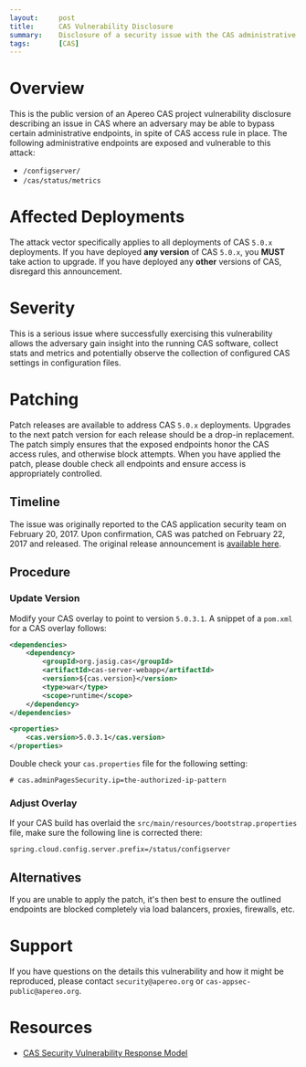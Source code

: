 ```yaml
---
layout:     post
title:      CAS Vulnerability Disclosure
summary:    Disclosure of a security issue with the CAS administrative endpoints exposure.
tags:       [CAS]
---
```


# Overview

This is the public version of an Apereo CAS project vulnerability disclosure describing an issue in CAS
where an adversary may be able to bypass certain administrative endpoints, in spite of
CAS access rule in place. The following administrative endpoints are exposed
and vulnerable to this attack:

- `/configserver/`
- `/cas/status/metrics`

# Affected Deployments

The attack vector specifically applies to all deployments of CAS `5.0.x` deployments.
If you have deployed **any version** of CAS `5.0.x`, you **MUST** take action to upgrade.
If you have deployed any **other** versions of CAS, disregard this announcement.

# Severity

This is a serious issue where successfully exercising this vulnerability allows the adversary
gain insight into the running CAS software, collect stats and metrics and potentially observe the collection
of configured CAS settings in configuration files.

# Patching

Patch releases are available to address CAS `5.0.x` deployments.
Upgrades to the next patch version for each release should be a drop-in replacement.
The patch simply ensures that the exposed endpoints honor the CAS access rules,
and otherwise block attempts. When you have applied the patch, please double check all endpoints
and ensure access is appropriately controlled.

## Timeline

The issue was originally reported to the CAS application security team
on February 20, 2017. Upon confirmation, CAS was patched on February 22, 2017
and released. The original release
announcement is [available here](https://github.com/apereo/cas/releases/tag/v5.0.3.1).

## Procedure

### Update Version

Modify your CAS overlay to point to version `5.0.3.1`. A snippet of a `pom.xml` for a CAS overlay follows:

```xml
<dependencies>
    <dependency>
        <groupId>org.jasig.cas</groupId>
        <artifactId>cas-server-webapp</artifactId>
        <version>${cas.version}</version>
        <type>war</type>
        <scope>runtime</scope>
    </dependency>
</dependencies>

<properties>
    <cas.version>5.0.3.1</cas.version>
</properties>
```

Double check your `cas.properties` file for the following setting:

```properties
# cas.adminPagesSecurity.ip=the-authorized-ip-pattern
```

### Adjust Overlay

If your CAS build has overlaid the `src/main/resources/bootstrap.properties` file, 
make sure the following line is corrected there:

```properties
spring.cloud.config.server.prefix=/status/configserver
```

## Alternatives

If you are unable to apply the patch, it's then best to ensure the outlined
endpoints are blocked completely via load balancers, proxies, firewalls, etc.

# Support

If you have questions on the details this vulnerability and how it might be reproduced,
please contact `security@apereo.org` or `cas-appsec-public@apereo.org`.

# Resources

* [CAS Security Vulnerability Response Model](https://apereo.github.io/cas/developer/Sec-Vuln-Response.html)

